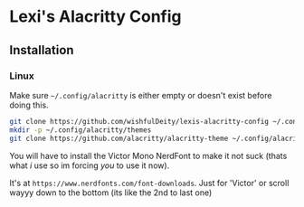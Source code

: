 # Lexi's Alacritty Config
## Installation
### Linux
Make sure `~/.config/alacritty` is either empty or doesn't exist before doing this.

```bash
git clone https://github.com/wishfulDeity/lexis-alacritty-config ~/.config/alacritty
mkdir -p ~/.config/alacritty/themes
git clone https://github.com/alacritty/alacritty-theme ~/.config/alacritty/themes
```

You will have to install the Victor Mono NerdFont to make it not suck (thats what _i_ use so im forcing _you_ to use it now).

It's at `https://www.nerdfonts.com/font-downloads`. Just <C-f> for 'Victor' or scroll wayyy down to the bottom (its like the 2nd to last one)
